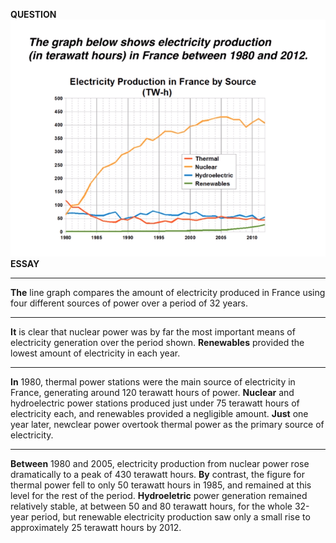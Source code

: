 **QUESTION**
![](../images/line_graph.png)
**ESSAY**
***
**The** line graph compares the amount of electricity produced in France using four different sources of power over a period of 32 years.
***
**It** is clear that nuclear power was by far the most important means of electricity generation over the period shown. **Renewables** provided the lowest amount of electricity in each year.
***
**In** 1980, thermal power stations were the main source of electricity in France, generating around 120 terawatt hours of power. **Nuclear** and hydroelectric power stations produced just under 75 terawatt hours of electricity each, and renewables provided a negligible amount. **Just** one year later, newclear power overtook thermal power as the primary source of electricity.
***
**Between** 1980 and 2005, electricity production from nuclear power rose dramatically to a peak of 430 terawatt hours. **By** contrast, the figure for thermal power fell to only 50 terawatt hours in 1985, and remained at this level for the rest of the period. **Hydroeletric** power generation remained relatively stable, at between 50 and 80 terawatt hours, for the whole 32-year period, but renewable electricity production saw only a small rise to approximately 25 terawatt hours by 2012.  